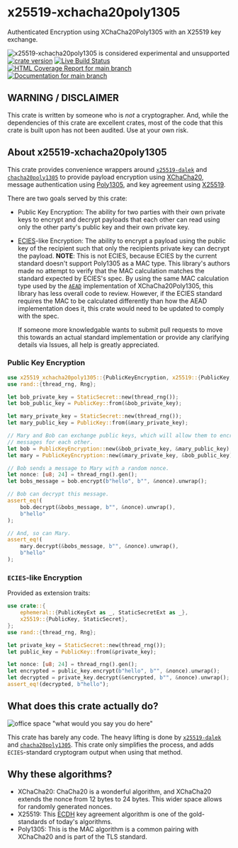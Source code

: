 # x25519-xchacha20poly1305

Authenticated Encryption using XChaCha20Poly1305 with an X25519 key exchange.

![x25519-xchacha20poly1305 is considered experimental and unsupported](https://img.shields.io/badge/status-experimental-blueviolet)
[![crate version](https://img.shields.io/crates/v/x25519_xchacha20poly1305.svg)](https://crates.io/crates/x25519_xchacha20poly1305)
[![Live Build Status](https://img.shields.io/github/workflow/status/khonsulabs/x25519-xchacha20poly1305/Tests/main)](https://github.com/khonsulabs/x25519-xchacha20poly1305/actions?query=workflow:Tests)
[![HTML Coverage Report for `main` branch](https://khonsulabs.github.io/x25519-xchacha20poly1305/coverage/badge.svg)](https://khonsulabs.github.io/x25519-xchacha20poly1305/coverage/)
[![Documentation for `main` branch](https://img.shields.io/badge/docs-main-informational)](https://khonsulabs.github.io/x25519-xchacha20poly1305/main/x25519_xchacha20poly1305/)

## WARNING / DISCLAIMER

This crate is written by someone who is *not* a cryptographer. And, while the dependencies of this crate are excellent crates, most of the code that this crate is built upon has not been audited. Use at your own risk.

## About x25519-xchacha20poly1305

This crate provides convenience wrappers around [`x25519-dalek`](https://github.com/dalek-cryptography/x25519-dalek) and [`chacha20poly1305`](https://github.com/RustCrypto/AEADs) to provide payload encryption using [XChaCha20](https://libsodium.gitbook.io/doc/advanced/stream_ciphers/xchacha20), message authentication using [Poly1305](https://en.wikipedia.org/wiki/Poly1305), and key agreement using [X25519](https://en.wikipedia.org/wiki/Curve25519).

There are two goals served by this crate:

* Public Key Encryption: The ability for two parties with their own private keys to encrypt and decrypt payloads that each other can read using only the other party's public key and their own private key.

* [ECIES](https://cryptobook.nakov.com/asymmetric-key-ciphers/ecies-public-key-encryption)-like Encryption: The ability to encrypt a payload using the public key of the recipient such that only the recipients private key can decrypt the payload. **NOTE**: This is not ECIES, because ECIES by the current standard doesn't support Poly1305 as a MAC type. This library's authors made no attempt to verify that the MAC calculation matches the standard expected by ECIES's spec. By using the same MAC calculation type used by the [`AEAD`](https://github.com/RustCrypto/AEADs) implementation of XChaCha20Poly1305, this library has less overall code to review. However, if the ECIES standard requires the MAC to be calculated differently than how the AEAD implementation does it, this crate would need to be updated to comply with the spec.

  If someone more knowledgable wants to submit pull requests to move this towards an actual standard implementation or provide any clarifying details via Issues, all help is greatly appreciated.

### Public Key Encryption

```rust
use x25519_xchacha20poly1305::{PublicKeyEncryption, x25519::{PublicKey, StaticSecret}};
use rand::{thread_rng, Rng};

let bob_private_key = StaticSecret::new(thread_rng());
let bob_public_key = PublicKey::from(&bob_private_key);

let mary_private_key = StaticSecret::new(thread_rng());
let mary_public_key = PublicKey::from(&mary_private_key);

// Mary and Bob can exchange public keys, which will allow them to encrypt and decrypt
// messages for each other.
let bob = PublicKeyEncryption::new(&bob_private_key, &mary_public_key);
let mary = PublicKeyEncryption::new(&mary_private_key, &bob_public_key);

// Bob sends a message to Mary with a random nonce.
let nonce: [u8; 24] = thread_rng().gen();
let bobs_message = bob.encrypt(b"hello", b"", &nonce).unwrap();

// Bob can decrypt this message.
assert_eq!(
    bob.decrypt(&bobs_message, b"", &nonce).unwrap(),
    b"hello"
);

// And, so can Mary.
assert_eq!(
    mary.decrypt(&bobs_message, b"", &nonce).unwrap(),
    b"hello"
);
```

### `ECIES`-like Encryption

Provided as extension traits:

```rust
use crate::{
    ephemeral::{PublicKeyExt as _, StaticSecretExt as _},
    x25519::{PublicKey, StaticSecret},
};
use rand::{thread_rng, Rng};

let private_key = StaticSecret::new(thread_rng());
let public_key = PublicKey::from(&private_key);

let nonce: [u8; 24] = thread_rng().gen();
let encrypted = public_key.encrypt(b"hello", b"", &nonce).unwrap();
let decrypted = private_key.decrypt(&encrypted, b"", &nonce).unwrap();
assert_eq!(decrypted, b"hello");
```

## What does this crate actually do?

![office space "what would you say you do here"](https://media.giphy.com/media/b7MdMkkFCyCWI/giphy.gif)

This crate has barely any code. The heavy lifting is done by
[`x25519-dalek`](https://github.com/dalek-cryptography/x25519-dalek) and
[`chacha20poly1305`](https://github.com/RustCrypto/AEADs). This crate only
simplifies the process, and adds `ECIES`-standard cryptogram output when using
that method.

## Why these algorithms?

* XChaCha20: ChaCha20 is a wonderful algorithm, and XChaCha20 extends the nonce
  from 12 bytes to 24 bytes. This wider space allows for randomly generated
  nonces.
* X25519: This
  [ECDH](https://en.wikipedia.org/wiki/Elliptic-curve_Diffie%E2%80%93Hellman)
  key agreement algorithm is one of the gold-standards of today's algorithms.
* Poly1305: This is the MAC algorithm is a common pairing with XChaCha20 and is
  part of the TLS standard.
